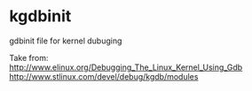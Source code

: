 # kgdbinit
gdbinit file for kernel dubuging

Take from:  
http://www.elinux.org/Debugging_The_Linux_Kernel_Using_Gdb  
http://www.stlinux.com/devel/debug/kgdb/modules  
